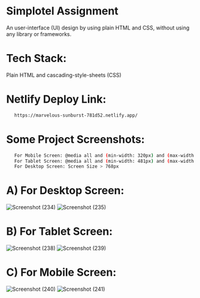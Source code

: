 # Simplotel Assignment
An user-interface (UI) design by using plain HTML and CSS, without using any library or frameworks.

# Tech Stack:
Plain HTML and cascading-style-sheets (CSS)

# Netlify Deploy Link:
```bash
   https://marvelous-sunburst-781d52.netlify.app/
```

# Some Project Screenshots:
```bash
   For Mobile Screen: @media all and (min-width: 320px) and (max-width:480px)
   For Tablet Screen: @media all and (min-width: 481px) and (max-width:768px)
   For Desktop Screen: Screen Size > 768px 
```
# A) For Desktop Screen:
![Screenshot (234)](https://user-images.githubusercontent.com/104748364/235758621-ddf2730c-b729-4b02-bdb4-27bc6fdd09ba.png)
![Screenshot (235)](https://user-images.githubusercontent.com/104748364/235758639-ffc0f4ae-92c4-4e9e-9dea-56a8eededd92.png)
# B) For Tablet Screen:
![Screenshot (238)](https://user-images.githubusercontent.com/104748364/235758690-b1aa5bc2-85cc-4bd8-bc8c-006deb92263b.png)
![Screenshot (239)](https://user-images.githubusercontent.com/104748364/235758744-51e6eae6-efd0-40ab-b235-0333e2fa3109.png)
# C) For Mobile Screen:
![Screenshot (240)](https://user-images.githubusercontent.com/104748364/235758775-769b1906-98b7-4e04-9dfb-cba7160f7fcc.png)
![Screenshot (241)](https://user-images.githubusercontent.com/104748364/235758796-21d3413e-6ead-48d5-879e-e1a530364f17.png)

